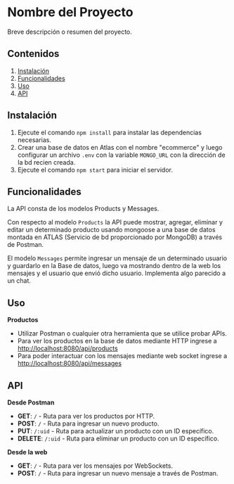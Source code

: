 # Nombre del Proyecto

Breve descripción o resumen del proyecto.

## Contenidos

1. [Instalación](#instalación)
2. [Funcionalidades](#funcionalidades)
3. [Uso](#uso)
4. [API](#api)

## Instalación

1. Ejecute el comando `npm install` para instalar las dependencias necesarias.
2. Crear una base de datos en Atlas con el nombre "ecommerce" y luego configurar un archivo `.env` con la variable `MONGO_URL` con la dirección de la bd recien creada.
3. Ejecute el comando `npm start` para iniciar el servidor.

## Funcionalidades

La API consta de los modelos Products y Messages.

Con respecto al modelo `Products` la API puede mostrar, agregar, eliminar y editar un determinado producto usando mongoose a una base de datos montada en ATLAS (Servicio de bd proporcionado por MongoDB) a través de Postman.

El modelo `Messages` permite ingresar un mensaje de un determinado usuario y guardarlo en la Base de datos, luego va mostrando dentro de la web los mensajes y el usuario que envió dicho usuario. Implementa algo parecido a un chat.

## Uso

**Productos**
- Utilizar Postman o cualquier otra herramienta que se utilice probar APIs.
- Para ver los productos en la base de datos mediante HTTP ingrese a [http://localhost:8080/api/products](http://localhost:8080/api/products)
- Para poder interactuar con los mensajes mediante web socket ingrese a [http://localhost:8080/api/messages](http://localhost:8080/api/messages)


## API

**Desde Postman**
- **GET**: `/` - Ruta para ver los productos por HTTP.
- **POST**: `/` - Ruta para ingresar un nuevo producto.
- **PUT**: `/:uid` - Ruta para actualizar un producto con un ID específico.
- **DELETE**: `/:uid` - Ruta para eliminar un producto con un ID específico. 

**Desde la web**
- **GET**: `/` - Ruta para ver los mensajes por WebSockets.
- **POST**: `/` - Ruta para ingresar un nuevo mensaje a través de Postman.